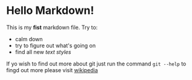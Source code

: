 # Hello Markdown!

This is my **fist** markdown file. Try to:
* calm down
* try to figure out what's going on
* find all new *text styles*

If yo wish to find out more about git just run the command `git --help`
to fingd out more please visit [wikipedia](http://en.wikipedia.org)
